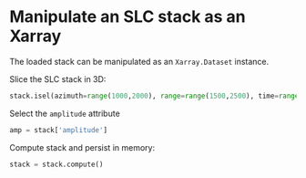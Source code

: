 # Manipulate an SLC stack as an Xarray

The loaded stack can be manipulated as an `Xarray.Dataset` instance.

Slice the SLC stack in 3D:

```python
stack.isel(azimuth=range(1000,2000), range=range(1500,2500), time=range(2,5))
```

Select the `amplitude` attribute
```python
amp = stack['amplitude']
```

Compute stack and persist in memory:
```python
stack = stack.compute()
```
